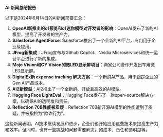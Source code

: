 **AI 新闻总结报告**

以下是2024年9月14日的AI新闻简要汇总：

1. **OpenAI新推出的o1预览和o1迷你模型对开发者的影响**：OpenAI发布了新的AI模型，提高了开发者的生产力。
2. **Salesforce AgentForce**: Salesforce推出了一个全新的AI平台，专门用于企业级应用。
3. **JFrog新集成**：JFrog宣布与Github Copilot、Nvidia Microservices和统一运营平台进行了新的集成。
4. **Mojo Vision和CY Vision的微LED显示屏项目**：两家公司合作开发出车用微LED显示屏。
5. **DigitalEx新 expense tracking 解决方案**：一个新的AI产品，用于跟踪企业的Gen AI产品成本。
6. **AI2新模型**：AI2推出了一个全新的、开放且高效的AI模型。
7. **Hugging Face LightEval**：Hugging Face发布了一款open-source解决方案，以确保AI的透明度和责任。
8. **Reflection 70B性能被质疑**：Reflection 70B新开源AI模型的性能遭到了质疑，并被指控为“欺诈行为”。

这些新闻表明，AI技术继续发展和进步，企业们也开始应用这些技术来提高生产力和效率。但同时，也有一些挑战和问题需要解决，如成本、责任和透明度等。